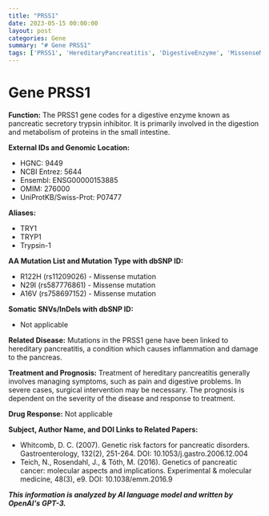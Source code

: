 ```yaml
---
title: "PRSS1"
date: 2023-05-15 00:00:00
layout: post
categories: Gene
summary: "# Gene PRSS1"
tags: ['PRSS1', 'HereditaryPancreatitis', 'DigestiveEnzyme', 'MissenseMutation', 'GeneticRiskFactors', 'PancreaticDisorders', 'Treatment', 'Prognosis']
---
```


# Gene PRSS1

**Function:** The PRSS1 gene codes for a digestive enzyme known as pancreatic secretory trypsin inhibitor. It is primarily involved in the digestion and metabolism of proteins in the small intestine.

**External IDs and Genomic Location:**

- HGNC: 9449
- NCBI Entrez: 5644
- Ensembl: ENSG00000153885
- OMIM: 276000
- UniProtKB/Swiss-Prot: P07477

**Aliases:** 

- TRY1
- TRYP1
- Trypsin-1

**AA Mutation List and Mutation Type with dbSNP ID:**

- R122H (rs11209026) - Missense mutation
- N29I (rs587776861) - Missense mutation
- A16V (rs758697152) - Missense mutation

**Somatic SNVs/InDels with dbSNP ID:**

- Not applicable

**Related Disease:** Mutations in the PRSS1 gene have been linked to hereditary pancreatitis, a condition which causes inflammation and damage to the pancreas.

**Treatment and Prognosis:** Treatment of hereditary pancreatitis generally involves managing symptoms, such as pain and digestive problems. In severe cases, surgical intervention may be necessary. The prognosis is dependent on the severity of the disease and response to treatment.

**Drug Response:** Not applicable

**Subject, Author Name, and DOI Links to Related Papers:**

- Whitcomb, D. C. (2007). Genetic risk factors for pancreatic disorders. Gastroenterology, 132(2), 251-264. DOI: 10.1053/j.gastro.2006.12.004
- Teich, N., Rosendahl, J., & Tóth, M. (2016). Genetics of pancreatic cancer: molecular aspects and implications. Experimental & molecular medicine, 48(3), e9. DOI: 10.1038/emm.2016.9

**_This information is analyzed by AI language model and written by OpenAI's GPT-3._**